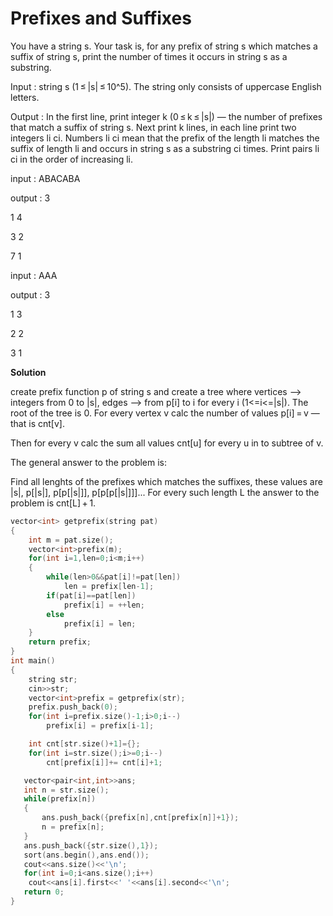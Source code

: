 # Prefixes and Suffixes

You have a string s. Your task is, for any prefix of string s which matches a suffix of string s, print the number of times it occurs in string s as a substring.

Input : string s (1 ≤ |s| ≤ 10^5). The string only consists of uppercase English letters.

Output : In the first line, print integer k (0 ≤ k ≤ |s|) — the number of prefixes that match a suffix of string s. 
Next print k lines, in each line print two integers li ci. Numbers li ci mean that the prefix of the length li matches the suffix of length li and 
occurs in string s as a substring ci times. Print pairs li ci in the order of increasing li.

input : ABACABA

output : 3

1 4

3 2

7 1

input : AAA

output : 3

1 3

2 2

3 1

**Solution**

create prefix function p of string s and create a tree where vertices —> integers from 0 to |s|, edges —> from p[i] to i for every i (1<=i<=|s|).
The root of the tree is 0. For every vertex v calc the number of values p[i] = v — that is cnt[v]. 

Then for every v calc the sum all values cnt[u] for every u in to subtree of v.

The general answer to the problem is:

Find all lenghts of the prefixes which matches the suffixes, these values are |s|, p[|s|], p[p[|s|]], p[p[p[|s|]]]... 
For every such length L the answer to the problem is cnt[L] + 1.

```cpp
vector<int> getprefix(string pat)
{
    int m = pat.size();
    vector<int>prefix(m);
    for(int i=1,len=0;i<m;i++)
    {
        while(len>0&&pat[i]!=pat[len])
            len = prefix[len-1];
        if(pat[i]==pat[len])
            prefix[i] = ++len;
        else
            prefix[i] = len;
    }
    return prefix;
}
int main()
{
    string str;
    cin>>str;
    vector<int>prefix = getprefix(str);
    prefix.push_back(0);
    for(int i=prefix.size()-1;i>0;i--)
        prefix[i] = prefix[i-1];

    int cnt[str.size()+1]={};
    for(int i=str.size();i>=0;i--)
        cnt[prefix[i]]+= cnt[i]+1;

   vector<pair<int,int>>ans;
   int n = str.size();
   while(prefix[n])
   {
       ans.push_back({prefix[n],cnt[prefix[n]]+1});
       n = prefix[n];
   }
   ans.push_back({str.size(),1});
   sort(ans.begin(),ans.end());
   cout<<ans.size()<<'\n';
   for(int i=0;i<ans.size();i++)
    cout<<ans[i].first<<' '<<ans[i].second<<'\n';
   return 0;
}
```

